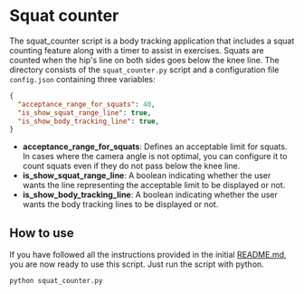 # Squat counter

The squat_counter script is a body tracking application that includes a squat counting feature along with a timer to assist in exercises. Squats are counted when the hip's line on both sides goes below the knee line. The directory consists of the `squat_counter.py` script and a configuration file `config.json` containing three variables:

```json
{
  "acceptance_range_for_squats": 40,
  "is_show_squat_range_line": true,
  "is_show_body_tracking_line": true,
}
```
  - **acceptance_range_for_squats**: Defines an acceptable limit for squats. In cases where the camera angle is not optimal, you can configure it to count squats even if they do not pass below the knee line.
  - **is_show_squat_range_line**: A boolean indicating whether the user wants the line representing the acceptable limit to be displayed or not.
  - **is_show_body_tracking_line**: A boolean indicating whether the user wants the body tracking lines to be displayed or not.

## How to use

If you have followed all the instructions provided in the initial [README.md](https://github.com/luandersonalvesdev/workout-with-body-tracking?tab=readme-ov-file#workouts-with-body-tracking), you are now ready to use this script. Just run the script with python.
```bash
python squat_counter.py
```